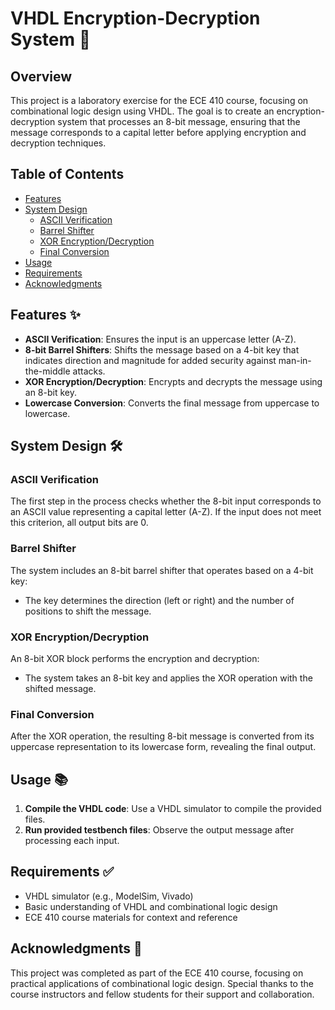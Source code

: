 # VHDL Encryption-Decryption System 🔐

## Overview

This project is a laboratory exercise for the ECE 410 course, focusing on combinational logic design using VHDL. The goal is to create an encryption-decryption system that processes an 8-bit message, ensuring that the message corresponds to a capital letter before applying encryption and decryption techniques.

## Table of Contents

- [Features](#features)
- [System Design](#system-design)
  - [ASCII Verification](#ascii-verification)
  - [Barrel Shifter](#barrel-shifter)
  - [XOR Encryption/Decryption](#xor-encryptiondecryption)
  - [Final Conversion](#final-conversion)
- [Usage](#usage)
- [Requirements](#requirements)
- [Acknowledgments](#acknowledgments)

## Features ✨

- **ASCII Verification**: Ensures the input is an uppercase letter (A-Z).
- **8-bit Barrel Shifters**: Shifts the message based on a 4-bit key that indicates direction and magnitude for added security against man-in-the-middle attacks.
- **XOR Encryption/Decryption**: Encrypts and decrypts the message using an 8-bit key.
- **Lowercase Conversion**: Converts the final message from uppercase to lowercase.

## System Design 🛠️

### ASCII Verification

The first step in the process checks whether the 8-bit input corresponds to an ASCII value representing a capital letter (A-Z). If the input does not meet this criterion, all output bits are 0.

### Barrel Shifter

The system includes an 8-bit barrel shifter that operates based on a 4-bit key:
- The key determines the direction (left or right) and the number of positions to shift the message.

### XOR Encryption/Decryption

An 8-bit XOR block performs the encryption and decryption:
- The system takes an 8-bit key and applies the XOR operation with the shifted message.

### Final Conversion

After the XOR operation, the resulting 8-bit message is converted from its uppercase representation to its lowercase form, revealing the final output.

## Usage 📚

1. **Compile the VHDL code**: Use a VHDL simulator to compile the provided files.
2. **Run provided testbench files**: Observe the output message after processing each input.

## Requirements ✅

- VHDL simulator (e.g., ModelSim, Vivado)
- Basic understanding of VHDL and combinational logic design
- ECE 410 course materials for context and reference

## Acknowledgments 🙏

This project was completed as part of the ECE 410 course, focusing on practical applications of combinational logic design. Special thanks to the course instructors and fellow students for their support and collaboration.
